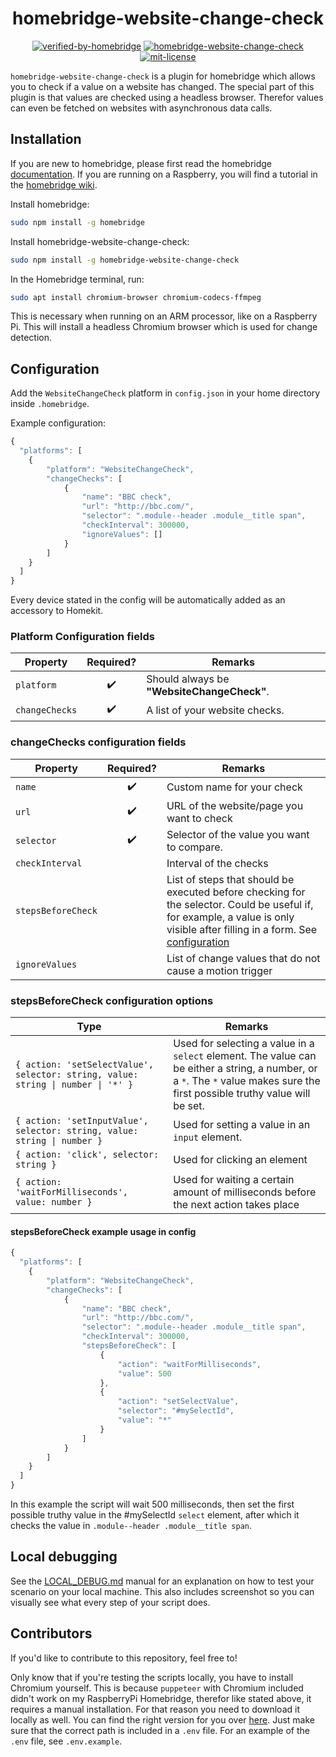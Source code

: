 <span align="center">

# homebridge-website-change-check

[![verified-by-homebridge](https://badgen.net/badge/homebridge/verified/purple)](https://github.com/homebridge/homebridge/wiki/Verified-Plugins)
[![homebridge-website-change-check](https://badgen.net/npm/v/homebridge-website-change-check?icon=npm)](https://www.npmjs.com/package/@davidhekim/homebridge-website-change-check)
[![mit-license](https://badgen.net/npm/license/homebridge-website-change-check)](https://github.com/davidhekim/homebridge-website-change-check/blob/master/LICENSE)

</span>

`homebridge-website-change-check` is a plugin for homebridge which allows you to check if a value on a website has changed. The special part of this plugin is that values are checked using a headless browser. Therefor values can even be fetched on websites with asynchronous data calls.

## Installation

If you are new to homebridge, please first read the homebridge [documentation](https://www.npmjs.com/package/homebridge).
If you are running on a Raspberry, you will find a tutorial in the [homebridge wiki](https://github.com/homebridge/homebridge/wiki/Install-Homebridge-on-Raspbian).

Install homebridge:
```sh
sudo npm install -g homebridge
```

Install homebridge-website-change-check:
```sh
sudo npm install -g homebridge-website-change-check
```

In the Homebridge terminal, run:
```sh
sudo apt install chromium-browser chromium-codecs-ffmpeg
```

This is necessary when running on an ARM processor, like on a Raspberry Pi. This will install a headless Chromium browser which is used for change detection. 

## Configuration

Add the `WebsiteChangeCheck` platform in `config.json` in your home directory inside `.homebridge`.

Example configuration:

```js
{
  "platforms": [
    {
        "platform": "WebsiteChangeCheck",
        "changeChecks": [
            {
                "name": "BBC check",
                "url": "http://bbc.com/",
                "selector": ".module--header .module__title span",
                "checkInterval": 300000,
                "ignoreValues": []
            }
        ]
    }
  ]
}
```

Every device stated in the config will be automatically added as an accessory to Homekit. 

### Platform Configuration fields

Property | Required? | Remarks
--- | :-: | ---
`platform` | :heavy_check_mark: | Should always be **"WebsiteChangeCheck"**.
`changeChecks` | :heavy_check_mark: | A list of your website checks.

### changeChecks configuration fields
Property | Required? | Remarks
--- | :-: | ---
`name` | :heavy_check_mark: |Custom name for your check
`url` | :heavy_check_mark: | URL of the website/page you want to check
`selector` | :heavy_check_mark: | Selector of the value you want to compare. 
`checkInterval` | | Interval of the checks
`stepsBeforeCheck` | | List of steps that should be executed before checking for the selector. Could be useful if, for example, a value is only visible after filling in a form. See [configuration](#stepsbeforecheck-configuration-fields)
`ignoreValues` | | List of change values that do not cause a motion trigger
### stepsBeforeCheck configuration options
Type | Remarks 
--- | ---
`{ action: 'setSelectValue', selector: string, value: string \| number \| '*' }` | Used for selecting a value in a `select` element. The value can be either a string, a number, or a `*`. The `*` value makes sure the first possible truthy value will be set. 
`{ action: 'setInputValue', selector: string, value: string \| number }` | Used for setting a value in an `input` element.
`{ action: 'click', selector: string }` | Used for clicking an element
`{ action: 'waitForMilliseconds', value: number }` | Used for waiting a certain amount of milliseconds before the next action takes place

#### stepsBeforeCheck example usage in config
```js
{
  "platforms": [
    {
        "platform": "WebsiteChangeCheck",
        "changeChecks": [
            {
                "name": "BBC check",
                "url": "http://bbc.com/",
                "selector": ".module--header .module__title span",
                "checkInterval": 300000,
                "stepsBeforeCheck": [
                    {
                        "action": "waitForMilliseconds",
                        "value": 500
                    },
                    {
                        "action": "setSelectValue", 
                        "selector": "#mySelectId", 
                        "value": "*"
                    }
                ]
            }
        ]
    }
  ]
}
```
In this example the script will wait 500 milliseconds, then set the first possible truthy value in the #mySelectId `select` element, after which it checks the value in `.module--header .module__title span`.

## Local debugging
See the [LOCAL_DEBUG.md](LOCAL_DEBUG.md) manual for an explanation on how to test your scenario on your local machine. This also includes screenshot so you can visually see what every step of your script does.

## Contributors
If you'd like to contribute to this repository, feel free to! 
 
Only know that if you're testing the scripts locally, you have to install Chromium yourself. This is because `puppeteer` with Chromium included didn't work on my RaspberryPi Homebridge, therefor like stated above, it requires a manual installation. For that reason you need to download it locally as well. You can find the right version for you over [here](https://commondatastorage.googleapis.com/chromium-browser-snapshots/index.html). Just make sure that the correct path is included in a `.env` file. For an example of the `.env` file, see `.env.example`. 
